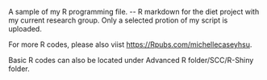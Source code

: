 A sample of my R programming file.
-- R markdown for the diet project with my current research group. Only a selected protion of my script is uploaded. 

For more R codes, please also viist https://Rpubs.com/michellecaseyhsu. 

Basic R codes can also be located under Advanced R folder/SCC/R-Shiny folder. 


